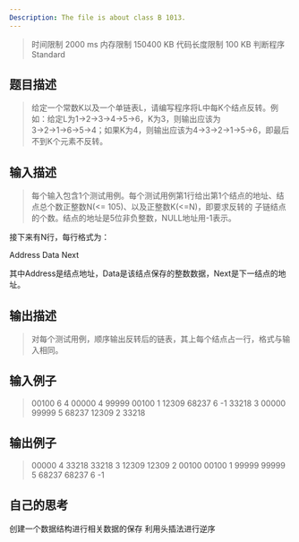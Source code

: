 ```yaml
---
Description: The file is about class B 1013.
---
```

>时间限制 2000 ms 内存限制 150400 KB 代码长度限制 100 KB 判断程序 Standard
## 题目描述
>给定一个常数K以及一个单链表L，请编写程序将L中每K个结点反转。例如：给定L为1→2→3→4→5→6，K为3，则输出应该为
3→2→1→6→5→4；如果K为4，则输出应该为4→3→2→1→5→6，即最后不到K个元素不反转。
## 输入描述
>每个输入包含1个测试用例。每个测试用例第1行给出第1个结点的地址、结点总个数正整数N(<= 105)、以及正整数K(<=N)，即要求反转的
子链结点的个数。结点的地址是5位非负整数，NULL地址用-1表示。

接下来有N行，每行格式为：

Address Data Next

其中Address是结点地址，Data是该结点保存的整数数据，Next是下一结点的地址。
## 输出描述
>对每个测试用例，顺序输出反转后的链表，其上每个结点占一行，格式与输入相同。
## 输入例子
>00100 6 4
00000 4 99999
00100 1 12309
68237 6 -1
33218 3 00000
99999 5 68237
12309 2 33218
## 输出例子
>00000 4 33218
33218 3 12309
12309 2 00100
00100 1 99999
99999 5 68237
68237 6 -1

## 自己的思考
创建一个数据结构进行相关数据的保存 利用头插法进行逆序